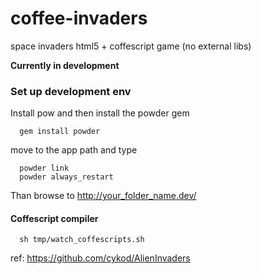 # coffee-invaders

space invaders html5 + coffescript game (no external libs)

__Currently in development__


### Set up development env

Install pow and then install the powder gem

      gem install powder

move to the app path and type

      powder link
      powder always_restart

Than browse to http://your_folder_name.dev/


#### Coffescript compiler

      sh tmp/watch_coffescripts.sh


ref: https://github.com/cykod/AlienInvaders